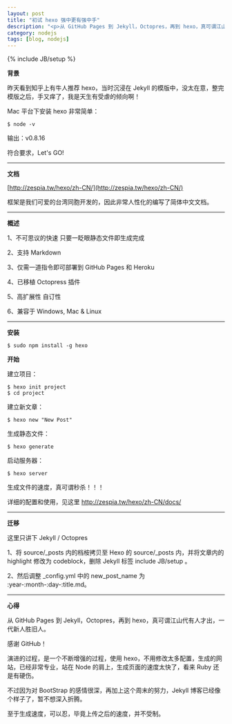 ```yaml
---
layout: post
title: "初试 hexo 强中更有强中手"
description: "<p>从 GitHub Pages 到 Jekyll，Octopres，再到 hexo，真可谓江山代有人才出，一代新人胜旧人。</p><p>感谢 GitHub！</p><p>演进的过程，是一个不断增强的过程，使用 hexo，不用修改太多配置，生成的网站，已经非常专业，站在 Node 的肩上，生成页面的速度太快了，看来 Ruby 还是有硬伤。</p><p>不过因为对 BootStrap 的感情很深，再加上这个周末的努力，Jekyll 博客已经像个样子了，暂不想深入折腾。</p><p>至于生成速度，可以忍，毕竟上传之后的速度，并不受制。</p>"
category: nodejs
tags: [blog, nodejs]
---
```

{% include JB/setup %}

**背景**

昨天看到知乎上有牛人推荐 hexo，当时沉浸在 Jekyll 的模版中，没太在意，整完模版之后，手又痒了，我是天生有受虐的倾向啊！

Mac 平台下安装 hexo 非常简单：

`$ node -v`

输出：v0.8.16

符合要求，Let's GO!

----

**文档**

[http://zespia.tw/hexo/zh-CN/](http://zespia.tw/hexo/zh-CN/)

框架是我们可爱的台湾同胞开发的，因此非常人性化的编写了简体中文文档。

----

**概述**

1、不可思议的快速 只要一眨眼静态文件即生成完成

2、支持 Markdown

3、仅需一道指令即可部署到 GitHub Pages 和 Heroku

4、已移植 Octopress 插件

5、高扩展性 自订性

6、兼容于 Windows, Mac & Linux

----

**安装**

`$ sudo npm install -g hexo`

**开始**

建立项目：

```
$ hexo init project
$ cd project
```

建立新文章：

`$ hexo new "New Post"`

生成静态文件：

`$ hexo generate`

启动服务器：

`$ hexo server`

生成文件的速度，真可谓秒杀！！！

详细的配置和使用，见这里 <http://zespia.tw/hexo/zh-CN/docs/>

----

**迁移**

这里只讲下 Jekyll / Octopres

1、将 source/_posts 内的档桉拷贝至 Hexo 的 source/_posts 内，并将文章内的 highlight 修改为 codeblock，删除 Jekyll 标签 include JB/setup 。

2、然后调整 _config.yml 中的 new_post_name 为 :year-:month-:day-:title.md。

----

**心得**

从 GitHub Pages 到 Jekyll，Octopres，再到 hexo，真可谓江山代有人才出，一代新人胜旧人。

感谢 GitHub！

演进的过程，是一个不断增强的过程，使用 hexo，不用修改太多配置，生成的网站，已经非常专业，站在 Node 的肩上，生成页面的速度太快了，看来 Ruby 还是有硬伤。

不过因为对 BootStrap 的感情很深，再加上这个周末的努力，Jekyll 博客已经像个样子了，暂不想深入折腾。

至于生成速度，可以忍，毕竟上传之后的速度，并不受制。


